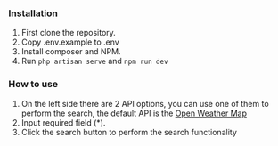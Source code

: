 ### Installation

1. First clone the repository.
2. Copy .env.example to .env
3. Install composer and NPM.
4. Run `php artisan serve` and `npm run dev`

### How to use
1. On the left side there are 2 API options, you can use one of them to perform the search, the default API is the [Open Weather Map](https://openweathermap.org/forecast5#name5)
2. Input required field (*).
3. Click the search button to perform the search functionality
